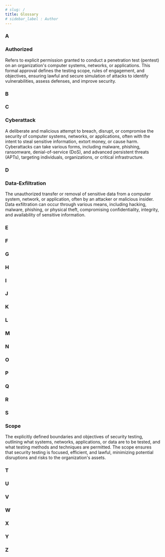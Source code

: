 ```yaml
---
# slug: /
title: Glossary
# sidebar_label : Author
---
```


### A

### Authorized 
Refers to explicit permission granted to conduct a penetration test (pentest) on an organization's computer systems, networks, or applications. This formal approval defines the testing scope, rules of engagement, and objectives, ensuring lawful and secure simulation of attacks to identify vulnerabilities, assess defenses, and improve security.


### B




### C

### Cyberattack 
A deliberate and malicious attempt to breach, disrupt, or compromise the security of computer systems, networks, or applications, often with the intent to steal sensitive information, extort money, or cause harm. Cyberattacks can take various forms, including malware, phishing, ransomware, denial-of-service (DoS), and advanced persistent threats (APTs), targeting individuals, organizations, or critical infrastructure.
### D

### Data-Exfiltration
The unauthorized transfer or removal of sensitive data from a computer system, network, or application, often by an attacker or malicious insider. Data exfiltration can occur through various means, including hacking, malware, phishing, or physical theft, compromising confidentiality, integrity, and availability of sensitive information.
### E
### F
### G
### H
### I
### J
### K
### L
### M
### N
### O
### P
### Q
### R
### S
### Scope
The explicitly defined boundaries and objectives of security testing, outlining what systems, networks, applications, or data are to be tested, and what testing methods and techniques are permitted. The scope ensures that security testing is focused, efficient, and lawful, minimizing potential disruptions and risks to the organization's assets.
### T
### U
### V
### W
### X
### Y
### Z



